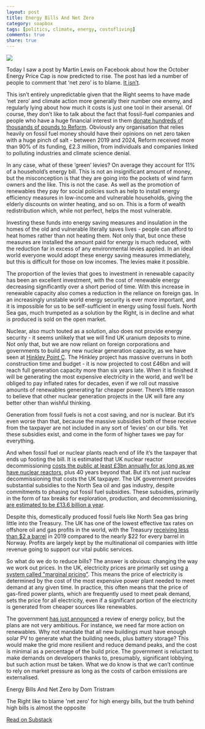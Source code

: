 ```yaml
---
layout: post
title: Energy Bills And Net Zero
category: soapbox
tags: [politics, climate, energy, costofliving]
comments: true
share: true
---
```


<img src="../../../assets/img/2025/wind_farm.png">

<p>Today I saw a post by Martin Lewis on Facebook about how the October Energy Price Cap is now predicted to rise. The post has led a number of people to comment that ‘net zero’ is to blame. <a href="https://news.sky.com/story/green-levies-why-scrapping-them-wouldnt-lower-your-bills-as-much-as-claimed-12619655">It isn’t</a>.</p>

<p>This isn’t entirely unpredictable given that the Right seems to have made ‘net zero’ and climate action more generally their number one enemy, and regularly lying about how much it costs is just one tool in their arsenal. Of course, they don’t like to talk about the fact that fossil-fuel companies and people who have a huge financial interest in them <a href="https://www.opendemocracy.net/en/dark-money-investigations/reform-uk-funders-nigel-farage-5-million-donations-fossil-fuels-tax-havens/">donate hundreds of thousands of pounds to Reform</a>. Obviously any organisation that relies heavily on fossil fuel money should have their opinions on net zero taken with a huge pinch of salt - between 2019 and 2024, Reform received more than 90% of its funding, £2.3 million, from individuals and companies linked to polluting industries and climate science denial.</p>

<p>In any case, what of these ‘green’ levies? On average they account for 11% of a household’s energy bill. This is not an insignificant amount of money, but the misconception is that they are going into the pockets of wind farm owners and the like. This is not the case. As well as the promotion of renewables they pay for social policies such as help to install energy efficiency measures in low-income and vulnerable households, giving the elderly discounts on winter heating, and so on. This is a form of wealth redistribution which, while not perfect, helps the most vulnerable.</p>

<p>Investing these funds into energy saving measures and insulation in the homes of the old and vulnerable literally saves lives - people can afford to heat homes rather than not heating them. Not only that, but once these measures are installed the amount paid for energy is much reduced, with the reduction far in excess of any environmental levies applied. In an ideal world everyone would adopt these energy saving measures immediately, but this is difficult for those on low incomes. The levies make it possible.</p>

<p>The proportion of the levies that goes to investment in renewable capacity has been an excellent investment, with the cost of renewable energy decreasing significantly over a short period of time. With this increase in renewable capacity also comes a reduction in the reliance on foreign gas. In an increasingly unstable world energy security is ever more important, and it is impossible for us to be self-sufficient in energy using fossil fuels. North Sea gas, much trumpeted as a solution by the Right, is in decline and what is produced is sold on the open market.</p>

<p>Nuclear, also much touted as a solution, also does not provide energy security - it seems unlikely that we will find UK uranium deposits to mine. Not only that, but we are now reliant on foreign corporations and governments to build any new nuclear generation capacity, as we have seen at <a href="https://www.theb1m.com/video/hinkley-point-c">Hinkley Point C</a>. The Hinkley project has massive overruns in both construction time and budget - it is now projected to cost £46bn and will reach full generation capacity more than six years late. When it is finished it will be generating the most expensive electricity in the world, and we’ll be obliged to pay inflated rates for decades, even if we roll out massive amounts of renewables generating far cheaper power. There’s little reason to believe that other nuclear generation projects in the UK will fare any better other than wishful thinking.</p>

<p>Generation from fossil fuels is not a cost saving, and nor is nuclear. But it’s even worse than that, because the massive subsidies both of these receive from the taxpayer are not included in any sort of ‘levies’ on our bills. Yet these subsidies exist, and come in the form of higher taxes we pay for everything.</p>

<p>And when fossil fuel or nuclear plants reach end of life it’s the taxpayer that ends up footing the bill. It is estimated that UK nuclear reactor decommissioning <a href="https://www.gov.uk/government/publications/nuclear-provision-explaining-the-cost-of-cleaning-up-britains-nuclear-legacy/nuclear-provision-explaining-the-cost-of-cleaning-up-britains-nuclear-legacy#:~:text=The%202019%20forecast%20is%20that,on%20the%20previous%20year%27s%20estimate.">costs the public at least £3bn annually for as long as we have nuclear reactors</a>, plus 40 years beyond that. But it’s not just nuclear decommissioning that costs the UK taxpayer. The UK government provides substantial subsidies to the North Sea oil and gas industry, despite commitments to phasing out fossil fuel subsidies. These subsidies, primarily in the form of tax breaks for exploration, production, and decommissioning, <a href="https://www.iisd.org/system/files/2020-11/g20-scorecard-united-kingdom.pdf">are estimated to be £13.6 billion a year</a>.</p>

<p>Despite this, domestically produced fossil fuels like North Sea gas bring little into the Treasury. The UK has one of the lowest effective tax rates on offshore oil and gas profits in the world, with the Treasury <a href="https://oilchange.org/blogs/uk-needs-to-act-on-oil-and-gas/">receiving less than $2 a barrel</a> in 2019 compared to the nearly $22 for every barrel in Norway. Profits are largely kept by the multinational oil companies with little revenue going to support our vital public services.</p>

<p>So what do we do to reduce bills? The answer is obvious: changing the way we work out prices. In the UK, electricity prices are primarily set using <a href="https://www.sustainabilitybynumbers.com/p/electricity-pricing">a system called "marginal pricing"</a>. This means the price of electricity is determined by the cost of the most expensive power plant needed to meet demand at any given time. In practice, this often means that the price of gas-fired power plants, which are frequently used to meet peak demand, sets the price for all electricity, even if a significant portion of the electricity is generated from cheaper sources like renewables.</p>

<p>The government <a href="https://www.gov.uk/government/news/government-sets-out-reforms-to-create-a-fair-secure-affordable-and-efficient-electricity-system">has just announced</a> a review of energy policy, but the plans are not very ambitious. For instance, we need far more action on renewables. Why not mandate that all new buildings must have enough solar PV to generate what the building needs, plus battery storage? This would make the grid more resilient and reduce demand peaks, and the cost is minimal as a percentage of the build price. The government is reluctant to make demands on developers thanks to, presumably, significant lobbying, but such action must be taken. What we do know is that we can’t continue to rely on market pressure as long as the costs of carbon emissions are externalised.</p>

<div class="substack-post-embed"><p lang="en">Energy Bills And Net Zero by Dom Tristram</p><p>The Right like to blame 'net zero' for high energy bills, but the truth behind high bills is almost the opposite</p><a data-post-link href="https://domtristram.substack.com/p/energy-bills-and-net-zero">Read on Substack</a></div><script async src="https://substack.com/embedjs/embed.js" charset="utf-8"></script>
